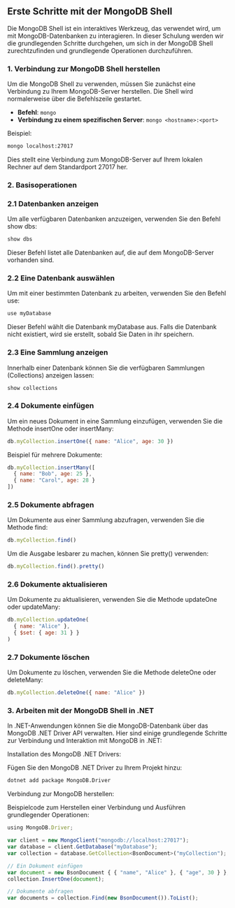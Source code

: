 ## Erste Schritte mit der MongoDB Shell

Die MongoDB Shell ist ein interaktives Werkzeug, das verwendet wird, um mit MongoDB-Datenbanken zu interagieren. In dieser Schulung werden wir die grundlegenden Schritte durchgehen, um sich in der MongoDB Shell zurechtzufinden und grundlegende Operationen durchzuführen.

### 1. Verbindung zur MongoDB Shell herstellen

Um die MongoDB Shell zu verwenden, müssen Sie zunächst eine Verbindung zu Ihrem MongoDB-Server herstellen. Die Shell wird normalerweise über die Befehlszeile gestartet.

- **Befehl**: `mongo`
- **Verbindung zu einem spezifischen Server**: `mongo <hostname>:<port>`

Beispiel:
```bash
mongo localhost:27017
```

Dies stellt eine Verbindung zum MongoDB-Server auf Ihrem lokalen Rechner auf dem Standardport 27017 her.

### 2. Basisoperationen
### 2.1 Datenbanken anzeigen
Um alle verfügbaren Datenbanken anzuzeigen, verwenden Sie den Befehl show dbs:

```js
show dbs

```

Dieser Befehl listet alle Datenbanken auf, die auf dem MongoDB-Server vorhanden sind.

### 2.2 Eine Datenbank auswählen
Um mit einer bestimmten Datenbank zu arbeiten, verwenden Sie den Befehl use:

```js
use myDatabase

```

Dieser Befehl wählt die Datenbank myDatabase aus. Falls die Datenbank nicht existiert, wird sie erstellt, sobald Sie Daten in ihr speichern.

### 2.3 Eine Sammlung anzeigen
Innerhalb einer Datenbank können Sie die verfügbaren Sammlungen (Collections) anzeigen lassen:

```js
show collections

```

### 2.4 Dokumente einfügen
Um ein neues Dokument in eine Sammlung einzufügen, verwenden Sie die Methode insertOne oder insertMany:

```js
db.myCollection.insertOne({ name: "Alice", age: 30 })

```

Beispiel für mehrere Dokumente:

```js
db.myCollection.insertMany([
  { name: "Bob", age: 25 },
  { name: "Carol", age: 28 }
])

```

### 2.5 Dokumente abfragen
Um Dokumente aus einer Sammlung abzufragen, verwenden Sie die Methode find:

```js
db.myCollection.find()
```

Um die Ausgabe lesbarer zu machen, können Sie pretty() verwenden:

```js
db.myCollection.find().pretty()
```

### 2.6 Dokumente aktualisieren
Um Dokumente zu aktualisieren, verwenden Sie die Methode updateOne oder updateMany:

```js
db.myCollection.updateOne(
  { name: "Alice" },
  { $set: { age: 31 } }
)
```

### 2.7 Dokumente löschen
Um Dokumente zu löschen, verwenden Sie die Methode deleteOne oder deleteMany:

```js
db.myCollection.deleteOne({ name: "Alice" })
```

### 3. Arbeiten mit der MongoDB Shell in .NET
In .NET-Anwendungen können Sie die MongoDB-Datenbank über das MongoDB .NET Driver API verwalten. Hier sind einige grundlegende Schritte zur Verbindung und Interaktion mit MongoDB in .NET:

Installation des MongoDB .NET Drivers:

Fügen Sie den MongoDB .NET Driver zu Ihrem Projekt hinzu:

```bash
dotnet add package MongoDB.Driver
```

Verbindung zur MongoDB herstellen:

Beispielcode zum Herstellen einer Verbindung und Ausführen grundlegender Operationen:

```js
using MongoDB.Driver;

var client = new MongoClient("mongodb://localhost:27017");
var database = client.GetDatabase("myDatabase");
var collection = database.GetCollection<BsonDocument>("myCollection");

// Ein Dokument einfügen
var document = new BsonDocument { { "name", "Alice" }, { "age", 30 } };
collection.InsertOne(document);

// Dokumente abfragen
var documents = collection.Find(new BsonDocument()).ToList();

```